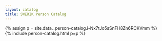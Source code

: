 ```yaml
---
layout: catalog
title: SWERIK Person Catalog
---
```

{% assign p = site.data._person-catalog.i-Nx7tJo5sSnFH8Zn6RCKVmm %}
{% include person-catalog.html p=p %}

